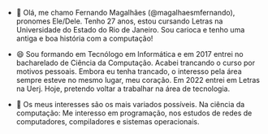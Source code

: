 - 👋 Olá, me chamo Fernando Magalhães (@magalhaesmfernando), pronomes Ele/Dele. Tenho 27 anos, estou cursando Letras na Universidade do Estado do Rio de Janeiro. Sou carioca e tenho uma antiga e boa história com a computação! 

- 😄 Sou formando em Tecnólogo em Informática e em 2017 entrei no bacharelado de Ciência da Computação. Acabei trancando o curso por motivos pessoais. Embora eu tenha trancado, o interesso pela área sempre esteve no mesmo lugar, meu coração. Em 2022 entrei em Letras na Uerj. Hoje, pretendo voltar a trabalhar na área de tecnologia.
  
- 👀 Os meus interesses são os mais variados possíveis.
     Na ciência da computação: Me interesso em programação, nos estudos de redes de computadores, compiladores e sistemas operacionais.

<!---
magalhaesmfernando/magalhaesmfernando is a ✨ special ✨ repository because its `README.md` (this file) appears on your GitHub profile.
You can click the Preview link to take a look at your changes.
--->
